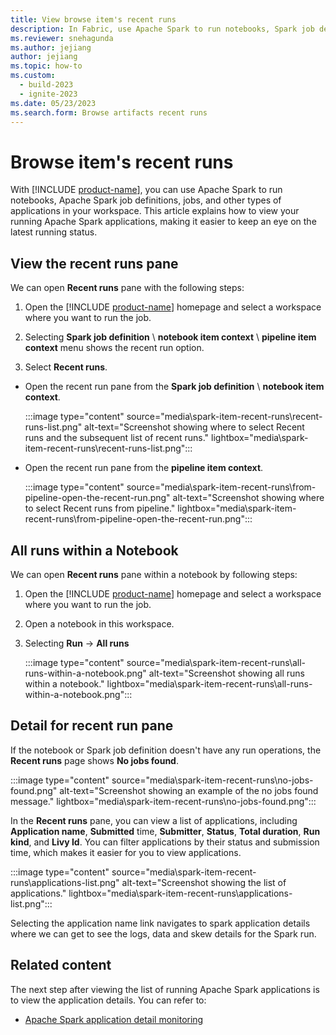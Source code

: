```yaml
---
title: View browse item's recent runs
description: In Fabric, use Apache Spark to run notebooks, Spark job definitions, jobs, and other types of applications. Learn how to view recent runs.
ms.reviewer: snehagunda
ms.author: jejiang
author: jejiang
ms.topic: how-to
ms.custom:
  - build-2023
  - ignite-2023
ms.date: 05/23/2023
ms.search.form: Browse artifacts recent runs
---
```


# Browse item's recent runs

With [!INCLUDE [product-name](../includes/product-name.md)], you can use Apache Spark to run notebooks, Apache Spark job definitions, jobs, and other types of applications in your workspace. This article explains how to view your running Apache Spark applications, making it easier to keep an eye on the latest running status.

## View the recent runs pane

We can open **Recent runs** pane with the following steps:

1. Open the [!INCLUDE [product-name](../includes/product-name.md)] homepage and select a workspace where you want to run the job.

2. Selecting **Spark job definition** \ **notebook item context** \ **pipeline item context** menu shows the recent run option.

3. Select **Recent runs**.

 - Open the recent run pane from the **Spark job definition** \ **notebook item context**.

    :::image type="content" source="media\spark-item-recent-runs\recent-runs-list.png" alt-text="Screenshot showing where to select Recent runs and the subsequent list of recent runs." lightbox="media\spark-item-recent-runs\recent-runs-list.png":::

 - Open the recent run pane from the **pipeline item context**.

    :::image type="content" source="media\spark-item-recent-runs\from-pipeline-open-the-recent-run.png" alt-text="Screenshot showing where to select Recent runs from pipeline." lightbox="media\spark-item-recent-runs\from-pipeline-open-the-recent-run.png":::

## All runs within a Notebook

We can open **Recent runs** pane within a notebook by following steps:

1. Open the [!INCLUDE [product-name](../includes/product-name.md)] homepage and select a workspace where you want to run the job.

2. Open a notebook in this workspace.

3. Selecting **Run** -> **All runs**

    :::image type="content" source="media\spark-item-recent-runs\all-runs-within-a-notebook.png" alt-text="Screenshot showing all runs within a notebook." lightbox="media\spark-item-recent-runs\all-runs-within-a-notebook.png":::

## Detail for recent run pane

If the notebook or Spark job definition doesn't have any run operations, the **Recent runs** page shows **No jobs found**.

:::image type="content" source="media\spark-item-recent-runs\no-jobs-found.png" alt-text="Screenshot showing an example of the no jobs found message." lightbox="media\spark-item-recent-runs\no-jobs-found.png":::

In the **Recent runs** pane, you can view a list of applications, including **Application name**, **Submitted** time, **Submitter**, **Status**, **Total duration**, **Run kind**, and **Livy Id**. You can filter applications by their status and submission time, which makes it easier for you to view applications.

:::image type="content" source="media\spark-item-recent-runs\applications-list.png" alt-text="Screenshot showing the list of applications." lightbox="media\spark-item-recent-runs\applications-list.png":::

Selecting the application name link navigates to spark application details where we can get to see the logs, data and skew details for the Spark run.

## Related content

The next step after viewing the list of running Apache Spark applications is to view the application details. You can refer to:

- [Apache Spark application detail monitoring](spark-detail-monitoring.md)
